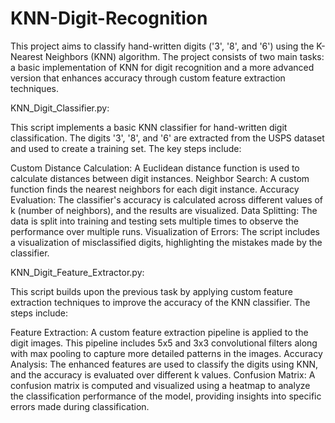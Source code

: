 # KNN-Digit-Recognition

This project aims to classify hand-written digits ('3', '8', and '6') using the K-Nearest Neighbors (KNN) algorithm. The project consists of two main tasks: a basic implementation of KNN for digit recognition and a more advanced version that enhances accuracy through custom feature extraction techniques.



KNN_Digit_Classifier.py:

This script implements a basic KNN classifier for hand-written digit classification. The digits '3', '8', and '6' are extracted from the USPS dataset and used to create a training set. The key steps include:

Custom Distance Calculation: A Euclidean distance function is used to calculate distances between digit instances.
Neighbor Search: A custom function finds the nearest neighbors for each digit instance.
Accuracy Evaluation: The classifier's accuracy is calculated across different values of k (number of neighbors), and the results are visualized.
Data Splitting: The data is split into training and testing sets multiple times to observe the performance over multiple runs.
Visualization of Errors: The script includes a visualization of misclassified digits, highlighting the mistakes made by the classifier.



KNN_Digit_Feature_Extractor.py:

This script builds upon the previous task by applying custom feature extraction techniques to improve the accuracy of the KNN classifier. The steps include:

Feature Extraction: A custom feature extraction pipeline is applied to the digit images. This pipeline includes 5x5 and 3x3 convolutional filters along with max pooling to capture more detailed patterns in the images.
Accuracy Analysis: The enhanced features are used to classify the digits using KNN, and the accuracy is evaluated over different k values.
Confusion Matrix: A confusion matrix is computed and visualized using a heatmap to analyze the classification performance of the model, providing insights into specific errors made during classification.
